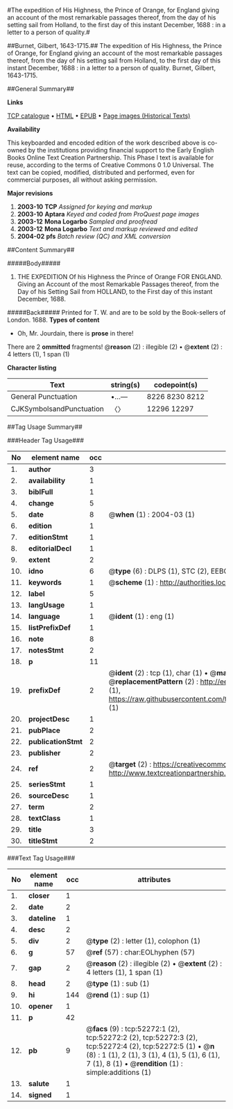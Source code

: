 #The expedition of His Highness, the Prince of Orange, for England giving an account of the most remarkable passages thereof, from the day of his setting sail from Holland, to the first day of this instant December, 1688 : in a letter to a person of quality.#

##Burnet, Gilbert, 1643-1715.##
The expedition of His Highness, the Prince of Orange, for England giving an account of the most remarkable passages thereof, from the day of his setting sail from Holland, to the first day of this instant December, 1688 : in a letter to a person of quality.
Burnet, Gilbert, 1643-1715.

##General Summary##

**Links**

[TCP catalogue](http://www.ota.ox.ac.uk/tcp/)  • 
[HTML](http://tei.it.ox.ac.uk/tcp/Texts-HTML/free/A30/A30346.html)  • 
[EPUB](http://tei.it.ox.ac.uk/tcp/Texts-EPUB/free/A30/A30346.epub) • 
[Page images (Historical Texts)](https://data.historicaltexts.jisc.ac.uk/view?pubId=eebo-12004671e&pageId=eebo-12004671e-52272-1)

**Availability**

This keyboarded and encoded edition of the
	       work described above is co-owned by the institutions
	       providing financial support to the Early English Books
	       Online Text Creation Partnership. This Phase I text is
	       available for reuse, according to the terms of Creative
	       Commons 0 1.0 Universal. The text can be copied,
	       modified, distributed and performed, even for
	       commercial purposes, all without asking permission.

**Major revisions**

1. __2003-10__ __TCP__ *Assigned for keying and markup*
1. __2003-10__ __Aptara__ *Keyed and coded from ProQuest page images*
1. __2003-12__ __Mona Logarbo__ *Sampled and proofread*
1. __2003-12__ __Mona Logarbo__ *Text and markup reviewed and edited*
1. __2004-02__ __pfs__ *Batch review (QC) and XML conversion*

##Content Summary##

#####Body#####

1. THE
EXPEDITION
Of his Highness the
Prince of Orange
FOR
ENGLAND.
Giving an Account of the most Remarkable
Passages thereof, from the Day of his Setting
Sail from HOLLAND, to the First day of
this instant December, 1688.

#####Back#####
Printed for T. W. and are to be sold by the Book-sellers of London. 1688.
**Types of content**

  * Oh, Mr. Jourdain, there is **prose** in there!

There are 2 **ommitted** fragments! 
 @__reason__ (2) : illegible (2)  •  @__extent__ (2) : 4 letters (1), 1 span (1)

**Character listing**


|Text|string(s)|codepoint(s)|
|---|---|---|
|General Punctuation|•…—|8226 8230 8212|
|CJKSymbolsandPunctuation|〈〉|12296 12297|

##Tag Usage Summary##

###Header Tag Usage###

|No|element name|occ|attributes|
|---|---|---|---|
|1.|__author__|3||
|2.|__availability__|1||
|3.|__biblFull__|1||
|4.|__change__|5||
|5.|__date__|8| @__when__ (1) : 2004-03 (1)|
|6.|__edition__|1||
|7.|__editionStmt__|1||
|8.|__editorialDecl__|1||
|9.|__extent__|2||
|10.|__idno__|6| @__type__ (6) : DLPS (1), STC (2), EEBO-CITATION (1), OCLC (1), VID (1)|
|11.|__keywords__|1| @__scheme__ (1) : http://authorities.loc.gov/ (1)|
|12.|__label__|5||
|13.|__langUsage__|1||
|14.|__language__|1| @__ident__ (1) : eng (1)|
|15.|__listPrefixDef__|1||
|16.|__note__|8||
|17.|__notesStmt__|2||
|18.|__p__|11||
|19.|__prefixDef__|2| @__ident__ (2) : tcp (1), char (1)  •  @__matchPattern__ (2) : ([0-9\-]+):([0-9IVX]+) (1), (.+) (1)  •  @__replacementPattern__ (2) : http://eebo.chadwyck.com/downloadtiff?vid=$1&page=$2 (1), https://raw.githubusercontent.com/textcreationpartnership/Texts/master/tcpchars.xml#$1 (1)|
|20.|__projectDesc__|1||
|21.|__pubPlace__|2||
|22.|__publicationStmt__|2||
|23.|__publisher__|2||
|24.|__ref__|2| @__target__ (2) : https://creativecommons.org/publicdomain/zero/1.0/ (1), http://www.textcreationpartnership.org/docs/. (1)|
|25.|__seriesStmt__|1||
|26.|__sourceDesc__|1||
|27.|__term__|2||
|28.|__textClass__|1||
|29.|__title__|3||
|30.|__titleStmt__|2||


###Text Tag Usage###

|No|element name|occ|attributes|
|---|---|---|---|
|1.|__closer__|1||
|2.|__date__|2||
|3.|__dateline__|1||
|4.|__desc__|2||
|5.|__div__|2| @__type__ (2) : letter (1), colophon (1)|
|6.|__g__|57| @__ref__ (57) : char:EOLhyphen (57)|
|7.|__gap__|2| @__reason__ (2) : illegible (2)  •  @__extent__ (2) : 4 letters (1), 1 span (1)|
|8.|__head__|2| @__type__ (1) : sub (1)|
|9.|__hi__|144| @__rend__ (1) : sup (1)|
|10.|__opener__|1||
|11.|__p__|42||
|12.|__pb__|9| @__facs__ (9) : tcp:52272:1 (2), tcp:52272:2 (2), tcp:52272:3 (2), tcp:52272:4 (2), tcp:52272:5 (1)  •  @__n__ (8) : 1 (1), 2 (1), 3 (1), 4 (1), 5 (1), 6 (1), 7 (1), 8 (1)  •  @__rendition__ (1) : simple:additions (1)|
|13.|__salute__|1||
|14.|__signed__|1||

